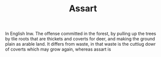 ---
title: Assart
permalink: "/definitions/assart.html"
body: In English lnw. The offense committed in the forest, by pulling up the trees
  by tlie roots that are thickets and coverts for deer, and making the ground plain
  as arable land. It differs from waste, in that waste is the cuttiug dowr of coverts
  which may grow again, whereas assart is
published_at: '2018-07-07'
layout: post
---